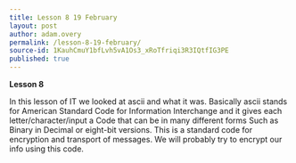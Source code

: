 ```yaml
---
title: Lesson 8 19 February
layout: post
author: adam.overy
permalink: /lesson-8-19-february/
source-id: 1KauhCmuY1bfLvh5vA1Os3_xRoTfriqi3R3IQtfIG3PE
published: true
---
```

**Lesson 8**

In this lesson of IT we looked at ascii and what it was. Basically ascii stands for American Standard Code for Information Interchange and it gives each letter/character/input a Code that can be in many different forms Such as Binary in Decimal or eight-bit versions. This is a standard code for encryption and transport of messages. We will probably try to encrypt our info using this code.

